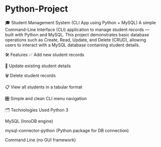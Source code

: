 # Python-Project
🎓 Student Management System (CLI App using Python + MySQL) A simple Command-Line Interface (CLI) application to manage student records — built with Python and MySQL.  This project demonstrates basic database operations such as Create, Read, Update, and Delete (CRUD), allowing users to interact with a MySQL database containing student details.


🛠️ Features
✅ Add new student records

📝 Update existing student details

🗑️ Delete student records

📋 View all students in a tabular format

🎛️ Simple and clean CLI menu navigation

🗂️ Technologies Used
Python 3

MySQL (InnoDB engine)

mysql-connector-python (Python package for DB connection)

Command Line (no GUI framework)
